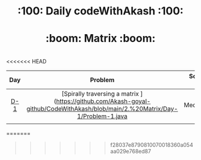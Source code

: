 
  <h1 align="center">:100: Daily codeWithAkash :100:</h1>
  

  <h1 align="center">:boom: Matrix :boom: </h1>


<br>
<<<<<<< HEAD




|Day|Problem|Solution Link|Difficulty|
|:----:|:---:|:---:|:---:|
|[D-1](https://github.com/Akash-goyal-github/CodeWithAkash/tree/main/2.%20Matrix/Day-1)|[Spirally traversing a matrix ](https://github.com/Akash-goyal-github/CodeWithAkash/blob/main/2.%20Matrix/Day-1/Problem-1.java|Medium***|
|<img width=300/>|<img width=500/>|<img width=500/>|<img width=300/>|




=======
>>>>>>> f28037e8790810070018360a054aa029e768ed87
